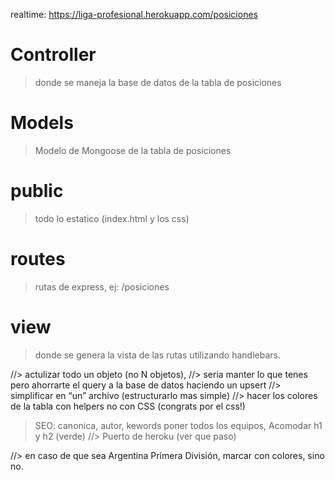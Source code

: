 realtime: https://liga-profesional.herokuapp.com/posiciones

# Controller

> donde se maneja la base de datos de la tabla de posiciones

# Models

> Modelo de Mongoose de la tabla de posiciones

# public

> todo lo estatico (index.html y los css)

# routes

> rutas de express, ej: /posiciones

# view

> donde se genera la vista de las rutas utilizando handlebars.





//> actulizar todo un objeto (no N objetos), 
//> seria manter lo que tenes pero ahorrarte el query a la base de datos haciendo un upsert
//> simplificar en “un” archivo (estructurarlo mas simple)
//> hacer los colores de la tabla con helpers no con CSS (congrats por el css!)
> SEO: canonica, autor, kewords poner todos los equipos, Acomodar h1 y h2 (verde)
//> Puerto de heroku (ver que paso)

//> en caso de que sea Argentina Primera División, marcar con colores, sino no.